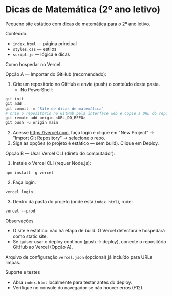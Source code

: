 # Dicas de Matemática (2º ano letivo)

Pequeno site estático com dicas de matemática para o 2º ano letivo.

Conteúdo:
- `index.html` — página principal
- `styles.css` — estilos
- `script.js` — lógica e dicas

Como hospedar no Vercel

Opção A — Importar do GitHub (recomendado):
1. Crie um repositório no GitHub e envie (push) o conteúdo desta pasta.
   - No PowerShell:

```powershell
git init
git add .
git commit -m "Site de dicas de matemática"
# crie o repositório no GitHub pela interface web e copie a URL do repo
git remote add origin <URL_DO_REPO>
git push -u origin main
```

2. Acesse https://vercel.com, faça login e clique em "New Project" → "Import Git Repository" → selecione o repo.
3. Siga as opções (o projeto é estático — sem build). Clique em Deploy.

Opção B — Usar Vercel CLI (direto do computador):
1. Instale o Vercel CLI (requer Node.js):

```powershell
npm install -g vercel
```

2. Faça login:

```powershell
vercel login
```

3. Dentro da pasta do projeto (onde está `index.html`), rode:

```powershell
vercel --prod
```

Observações
- O site é estático: não há etapa de build. O Vercel detectará e hospedará como static site.
- Se quiser usar o deploy contínuo (push → deploy), conecte o repositório GitHub ao Vercel (Opção A).

Arquivo de configuração `vercel.json` (opcional) já incluído para URLs limpas.

Suporte e testes
- Abra `index.html` localmente para testar antes do deploy.
- Verifique no console do navegador se não houver erros (F12).

